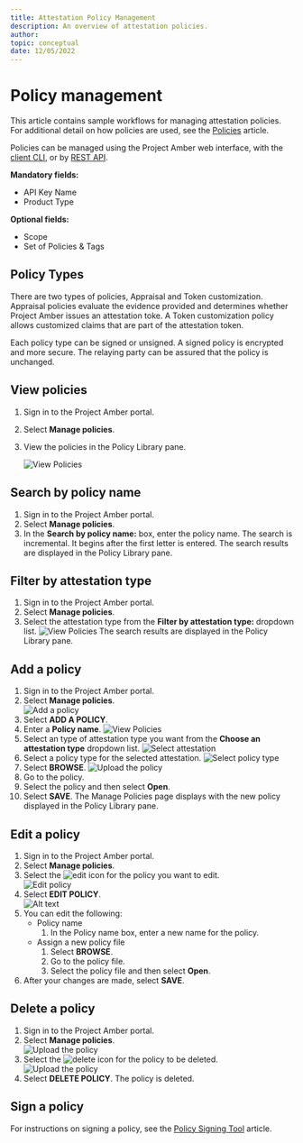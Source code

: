 ```yaml
---
title: Attestation Policy Management
description: An overview of attestation policies. 
author:
topic: conceptual
date: 12/05/2022
---
```


# Policy management

This article contains sample workflows for managing attestation policies. For additional detail on how policies are used, see the [Policies](concept-policies.md) article.

Policies can be managed using the Project Amber web interface, with the [client CLI](cli-policy-commands.md), or by [REST API](~/restapi/restapi-policy-management.md).

**Mandatory fields:**   
- API Key Name
- Product Type

**Optional fields:**   
- Scope
- Set of Policies & Tags

## Policy Types

There are two types of policies, Appraisal and Token customization. Appraisal policies evaluate the evidence provided and determines whether Project Amber issues an attestation toke. A Token customization policy allows customized claims that are part of the attestation token. 

Each policy type can be signed or unsigned. A signed policy is encrypted and more secure. The relaying party can be assured that the policy is unchanged.

## View policies

1. Sign in to the Project Amber portal.
1. Select **Manage policies**.
1. View the policies in the Policy Library pane.

    ![View Policies](media/howto-manage-attestation-policies/policy-detail.png)

## Search by policy name

1. Sign in to the Project Amber portal.
1. Select **Manage policies**.
1. In the **Search by policy name:** box, enter the policy name. The search is incremental. It begins after the first letter is entered. 
    The search results are displayed in the Policy Library pane.

## Filter by attestation type

1. Sign in to the Project Amber portal.
1. Select **Manage policies**.
1. Select the attestation type from the **Filter by attestation type:** dropdown list.
    ![View Policies](media/howto-manage-attestation-policies/filter-by-service.png)
    The search results are displayed in the Policy Library pane.

## Add a policy 
1. Sign in to the Project Amber portal.  
1. Select **Manage policies**.  
    ![Add a policy](media/howto-manage-attestation-policies/manage-policy.png) 
1. Select **ADD A POLICY**.
1. Enter a **Policy name**.
    ![View Policies](media/howto-manage-attestation-policies/add-policy.png)
1. Select an type of attestation type you want from the **Choose an attestation type** dropdown list.
    ![Select attestation](media/howto-manage-attestation-policies/attestation-type.png)
1. Select a policy type for the selected attestation.
    ![Select policy type](media/howto-manage-attestation-policies/policy-type.png)
1. Select **BROWSE**.
    ![Upload the policy](media/howto-manage-attestation-policies/upload-policy.png)
1. Go to the policy.
1. Select the policy and then select **Open**.
1. Select **SAVE**.
    The Manage Policies page displays with the new policy displayed in the Policy Library pane. 

## Edit a policy  

1. Sign in to the Project Amber portal.
1. Select **Manage policies**. 
1. Select the ![edit ](media/common-graphics/edit-icon.png) icon for the policy you want to edit.  
    ![Edit policy](media/howto-manage-attestation-policies/edit-popup.png)
1. Select **EDIT POLICY**.  
![Alt text](media/howto-manage-attestation-policies/edit-policy.png)  
1. You can edit the following:  
    - Policy name  
        1. In the Policy name box, enter a new name for the policy.  
    - Assign a new policy file  
        1. Select **BROWSE**.  
        1. Go to the policy file.  
        1. Select the policy file and then select **Open**.  
1. After your changes are made, select **SAVE**.   

## Delete a policy
1. Sign in to the Project Amber portal.
1. Select **Manage policies**.  
    ![Upload the policy](media/howto-manage-attestation-policies/policy-detail.png)
1. Select the ![delete](media/common-graphics/delete-icon.png) icon for the policy to be deleted.  
    ![Upload the policy](media/howto-manage-attestation-policies/delete-policy.png)
1. Select **DELETE POLICY**. 
    The policy is deleted.

## Sign a policy   

For instructions on signing a policy, see the [Policy Signing Tool](utility-policy-signing.md) article.
